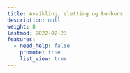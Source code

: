 ```yaml
---
title: Avvikling, sletting og konkurs
description: null
weight: 8
lastmod: 2022-02-23
features:
  - need_help: false
    promote: true
    list_view: true
---
```

